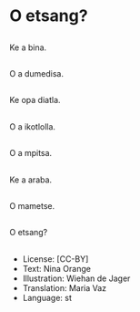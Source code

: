 # O etsang?

##
Ke a bina.

##
O a dumedisa.

##
Ke opa diatla.

##
O a ikotlolla.

##
O a mpitsa.

##
Ke a araba.

##
O mametse.

##
O etsang?

##
* License: [CC-BY]
* Text: Nina Orange
* Illustration: Wiehan de Jager
* Translation: Maria Vaz
* Language: st
